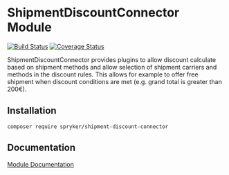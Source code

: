 # ShipmentDiscountConnector Module
[![Build Status](https://travis-ci.org/spryker/ShipmentDiscountConnector.svg)](https://travis-ci.org/spryker/ShipmentDiscountConnector)
[![Coverage Status](https://coveralls.io/repos/github/spryker/ShipmentDiscountConnector/badge.svg)](https://coveralls.io/github/spryker/ShipmentDiscountConnector)

ShipmentDiscountConnector provides plugins to allow discount calculate based on shipment methods and allow selection of shipment carriers and methods in the discount rules. This allows for example to offer free shipment when discount conditions are met (e.g. grand total is greater than 200€).

## Installation

```
composer require spryker/shipment-discount-connector
```

## Documentation

[Module Documentation](https://academy.spryker.com/developing_with_spryker/module_guide/checkout_process/shipment/shipment_overview.html)
